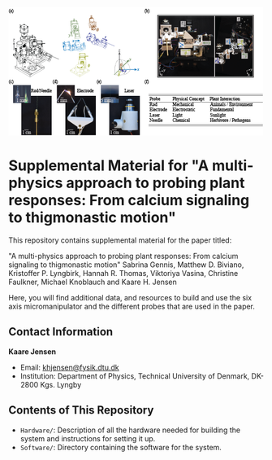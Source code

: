 ![Key Figure](Figure1.png)

# Supplemental Material for "A multi-physics approach to probing plant responses: From calcium signaling to thigmonastic motion"

This repository contains supplemental material for the paper titled:

"A multi-physics approach to probing plant responses: From calcium signaling to thigmonastic motion" 
Sabrina Gennis, Matthew D. Biviano, Kristoffer P. Lyngbirk, Hannah R. Thomas, Viktoriya Vasina, Christine Faulkner, Michael Knoblauch and Kaare H. Jensen

Here, you will find additional data, and resources to build and use the six axis micromanipulator and the different probes that are used in the paper.

## Contact Information
**Kaare Jensen**
- Email: khjensen@fysik.dtu.dk
- Institution: Department of Physics, Technical University of Denmark, DK-2800 Kgs. Lyngby

## Contents of This Repository
- `Hardware/`: Description of all the hardware needed for building the system and instructions for setting it up.
- `Software/`: Directory containing the software for the system.
